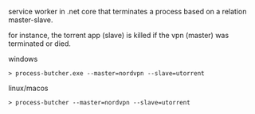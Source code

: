 service worker in .net core that terminates a process based on a relation master-slave.

for instance, the torrent app (slave) is killed if the vpn (master) was terminated or died. 

windows
```applescript
> process-butcher.exe --master=nordvpn --slave=utorrent
```

linux/macos
```applescript
> process-butcher --master=nordvpn --slave=utorrent
```

